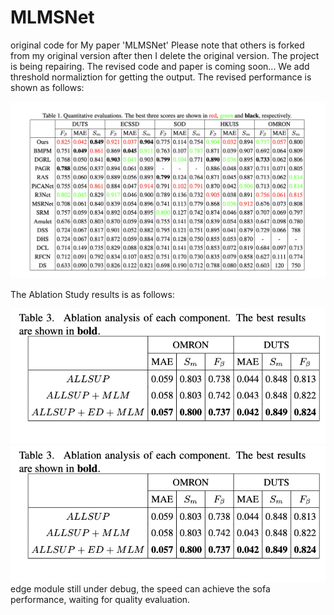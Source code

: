 # MLMSNet
original code for My paper 'MLMSNet'
Please note that others is forked from my original version after then I delete the original version.
The project is being repairing. The revised code and paper is coming soon...
We add threshold normaliztion for getting the output.
The revised performance is shown as follows:


![image](https://github.com/JosephineRabbit/MLMSNet/blob/master/截屏2024-04-09%2023.38.48.png)

The Ablation Study results is as follows:


![image](https://github.com/JosephineRabbit/MLMSNet/blob/master/截屏2024-04-09%2023.43.28.png)
![image](https://github.com/JosephineRabbit/MLMSNet/blob/master/截屏2024-04-09%2023.43.28.png)
edge module still under debug, the speed can achieve the sofa performance, waiting for quality evaluation.
